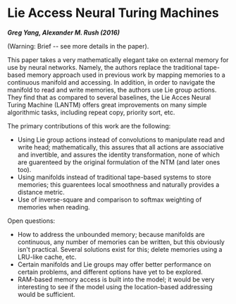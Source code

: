 # Lie Access Neural Turing Machines
***Greg Yang, Alexander M. Rush (2016)***

(Warning: Brief -- see more details in the paper).

This paper takes a very mathematically elegant take on external memory for use by neural networks. Namely, the authors replace the traditional tape-based memory approach used in previous work by mapping memories to a continuous manifold and accessing. In addition, in order to navigate the manifold to read and write memories, the authors use Lie group actions. They find that as compared to several baselines, the Lie Acces Neural Turing Machine (LANTM) offers great improvements on many simple algorithmic tasks, including repeat copy, priority sort, etc.

The primary contributions of this work are the following:
* Using Lie group actions instead of convolutions to manipulate read and write head; mathematically, this assures that all actions are associative and invertible, and assures the identity transformation, none of which are guarenteed by the original formulation of the NTM (and later ones too).
* Using manifolds instead of traditional tape-based systems to store memories; this guarentees local smoothness and naturally provides a distance metric.
* Use of inverse-square and comparison to softmax weighting of memories when reading.

Open questions:
* How to address the unbounded memory; because manifolds are continuous, any number of memories can be written, but this obviously isn't practical. Several solutions exist for this; delete memories using a LRU-like cache, etc.
* Certain manifolds and Lie groups may offer better performance on certain problems, and different options have yet to be explored.
* RAM-based memory access is built into the model; it would be very interesting to see if the model using the location-based addressing would be sufficient.
